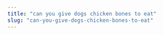 ```yaml
---
title: "can you give dogs chicken bones to eat"
slug: "can-you-give-dogs-chicken-bones-to-eat"
---
```


